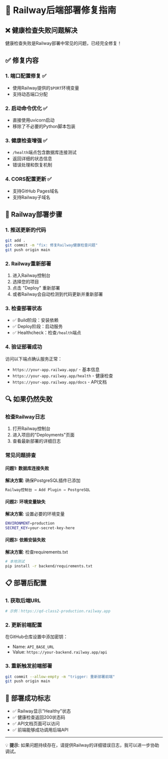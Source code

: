 # 🚀 Railway后端部署修复指南

## ❌ 健康检查失败问题解决

健康检查失败是Railway部署中常见的问题，已经完全修复！

## ✅ 修复内容

### 1. **端口配置修复** ✅
- 使用Railway提供的`$PORT`环境变量
- 支持动态端口分配

### 2. **启动命令优化** ✅  
- 直接使用uvicorn启动
- 移除了不必要的Python脚本包装

### 3. **健康检查增强** ✅
- `/health`端点包含数据库连接测试
- 返回详细的状态信息
- 错误处理和恢复机制

### 4. **CORS配置更新** ✅
- 支持GitHub Pages域名
- 支持Railway子域名

## 🔧 Railway部署步骤

### 1. 推送更新的代码
```bash
git add .
git commit -m "fix: 修复Railway健康检查问题"
git push origin main
```

### 2. Railway重新部署
1. 进入Railway控制台
2. 选择您的项目
3. 点击 "Deploy" 重新部署
4. 或者Railway会自动检测到代码更新并重新部署

### 3. 检查部署状态
- ✅ Build阶段：安装依赖
- ✅ Deploy阶段：启动服务
- ✅ Healthcheck：检查`/health`端点

### 4. 验证部署成功
访问以下端点确认服务正常：
- `https://your-app.railway.app/` - 基本信息
- `https://your-app.railway.app/health` - 健康检查
- `https://your-app.railway.app/docs` - API文档

## 🔍 如果仍然失败

### 检查Railway日志
1. 打开Railway控制台
2. 进入项目的"Deployments"页面
3. 查看最新部署的详细日志

### 常见问题排查

#### 问题1: 数据库连接失败
**解决方案**: 确保PostgreSQL插件已添加
```bash
Railway控制台 → Add Plugin → PostgreSQL
```

#### 问题2: 环境变量缺失
**解决方案**: 设置必要的环境变量
```bash
ENVIRONMENT=production
SECRET_KEY=your-secret-key-here
```

#### 问题3: 依赖安装失败
**解决方案**: 检查requirements.txt
```bash
# 本地测试
pip install -r backend/requirements.txt
```

## 📋 部署后配置

### 1. 获取后端URL
```bash
# 示例：https://qd-class2-production.railway.app
```

### 2. 更新前端配置
在GitHub仓库设置中添加密钥：
- Name: `API_BASE_URL`
- Value: `https://your-backend.railway.app/api`

### 3. 重新触发前端部署
```bash
git commit --allow-empty -m "trigger: 重新部署前端"
git push origin main
```

## 🎉 部署成功标志

- ✅ Railway显示"Healthy"状态
- ✅ 健康检查返回200状态码
- ✅ API文档页面可以访问
- ✅ 前端能够成功调用后端API

---

💡 **提示**: 如果问题持续存在，请提供Railway的详细错误日志，我可以进一步协助调试。
